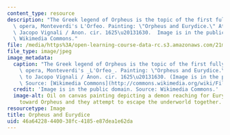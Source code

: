 ```yaml
---
content_type: resource
description: "The Greek legend of Orpheus is the topic of the first fully developed\
  \ opera, Monteverdi's L'Orfeo. Painting: \"Orpheus and Eurydice.\" Attributed to\
  \ Jacopo Vignali / Anon. cir. 1625\u20131630.  Image is in the public domain. Source:\
  \ Wikimedia Commons."
file: /media/https%3A/open-learning-course-data-rc.s3.amazonaws.com/21m-235-monteverdi-to-mozart-1600-1800-fall-2013/46a64228440038fc4185e87dea1e62da_21m-235f13-th.jpg
file_type: image/jpeg
image_metadata:
  caption: "The Greek legend of Orpheus is the topic of the first fully developed\
    \ opera, Monteverdi's _L'Orfeo_. Painting: \"Orpheus and Eurydice.\" Attributed\
    \ to Jacopo Vignali / Anon. cir. 1625\u20131630. (Image is in the public domain.\
    \ Source: [Wikimedia Commons](http://commons.wikimedia.org/wiki/File:Jacopo_Vignali_-_Orph%C3%A9e_et_Eurydice.jpg).)"
  credit: 'Image is in the public domain. Source: Wikimedia Commons.'
  image-alt: Oil on canvas painting depicting a demon reaching for Eurydice who reaches
    toward Orpheus and they attempt to escape the underworld together.
resourcetype: Image
title: Orpheus and Eurydice
uid: 46a64228-4400-38fc-4185-e87dea1e62da
---
```

